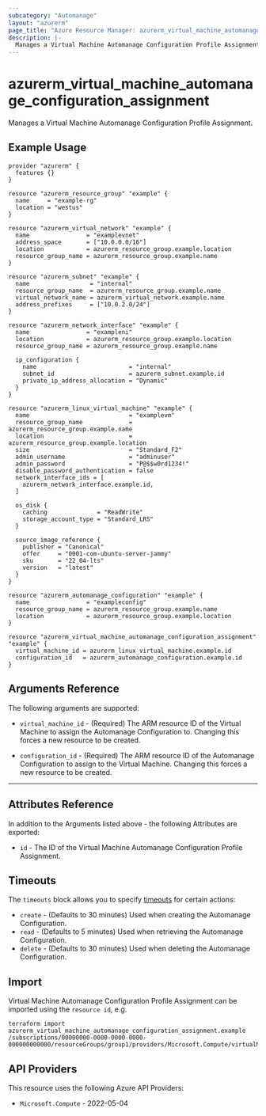 ```yaml
---
subcategory: "Automanage"
layout: "azurerm"
page_title: "Azure Resource Manager: azurerm_virtual_machine_automanage_configuration_assignment"
description: |-
  Manages a Virtual Machine Automanage Configuration Profile Assignment.
---
```


# azurerm_virtual_machine_automanage_configuration_assignment

Manages a Virtual Machine Automanage Configuration Profile Assignment.

## Example Usage

```hcl
provider "azurerm" {
  features {}
}

resource "azurerm_resource_group" "example" {
  name     = "example-rg"
  location = "westus"
}

resource "azurerm_virtual_network" "example" {
  name                = "examplevnet"
  address_space       = ["10.0.0.0/16"]
  location            = azurerm_resource_group.example.location
  resource_group_name = azurerm_resource_group.example.name
}

resource "azurerm_subnet" "example" {
  name                 = "internal"
  resource_group_name  = azurerm_resource_group.example.name
  virtual_network_name = azurerm_virtual_network.example.name
  address_prefixes     = ["10.0.2.0/24"]
}

resource "azurerm_network_interface" "example" {
  name                = "exampleni"
  location            = azurerm_resource_group.example.location
  resource_group_name = azurerm_resource_group.example.name

  ip_configuration {
    name                          = "internal"
    subnet_id                     = azurerm_subnet.example.id
    private_ip_address_allocation = "Dynamic"
  }
}

resource "azurerm_linux_virtual_machine" "example" {
  name                            = "examplevm"
  resource_group_name             = azurerm_resource_group.example.name
  location                        = azurerm_resource_group.example.location
  size                            = "Standard_F2"
  admin_username                  = "adminuser"
  admin_password                  = "P@$$w0rd1234!"
  disable_password_authentication = false
  network_interface_ids = [
    azurerm_network_interface.example.id,
  ]

  os_disk {
    caching              = "ReadWrite"
    storage_account_type = "Standard_LRS"
  }

  source_image_reference {
    publisher = "Canonical"
    offer     = "0001-com-ubuntu-server-jammy"
    sku       = "22_04-lts"
    version   = "latest"
  }
}

resource "azurerm_automanage_configuration" "example" {
  name                = "exampleconfig"
  resource_group_name = azurerm_resource_group.example.name
  location            = azurerm_resource_group.example.location
}

resource "azurerm_virtual_machine_automanage_configuration_assignment" "example" {
  virtual_machine_id = azurerm_linux_virtual_machine.example.id
  configuration_id   = azurerm_automanage_configuration.example.id
}

```

## Arguments Reference

The following arguments are supported:

* `virtual_machine_id` - (Required) The ARM resource ID of the Virtual Machine to assign the Automanage Configuration to. Changing this forces a new resource to be created.

* `configuration_id` - (Required) The ARM resource ID of the Automanage Configuration to assign to the Virtual Machine. Changing this forces a new resource to be created.

---
## Attributes Reference

In addition to the Arguments listed above - the following Attributes are exported:

* `id` - The ID of the Virtual Machine Automanage Configuration Profile Assignment.

## Timeouts

The `timeouts` block allows you to specify [timeouts](https://developer.hashicorp.com/terraform/language/resources/configure#define-operation-timeouts) for certain actions:

* `create` - (Defaults to 30 minutes) Used when creating the Automanage Configuration.
* `read` - (Defaults to 5 minutes) Used when retrieving the Automanage Configuration.
* `delete` - (Defaults to 30 minutes) Used when deleting the Automanage Configuration.

## Import

Virtual Machine Automanage Configuration Profile Assignment can be imported using the `resource id`, e.g.

```shell
terraform import azurerm_virtual_machine_automanage_configuration_assignment.example /subscriptions/00000000-0000-0000-0000-000000000000/resourceGroups/group1/providers/Microsoft.Compute/virtualMachines/vm1/providers/Microsoft.AutoManage/configurationProfileAssignments/default
```

## API Providers
<!-- This section is generated, changes will be overwritten -->
This resource uses the following Azure API Providers:

* `Microsoft.Compute` - 2022-05-04
